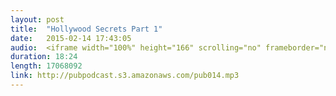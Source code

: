 ```yaml
---
layout: post
title:  "Hollywood Secrets Part 1"
date:   2015-02-14 17:43:05
audio:  <iframe width="100%" height="166" scrolling="no" frameborder="no" src="https://w.soundcloud.com/player/?url=https%3A//api.soundcloud.com/tracks/191936695&amp;color=ff5500&amp;auto_play=false&amp;hide_related=false&amp;show_comments=true&amp;show_user=true&amp;show_reposts=false"></iframe>
duration: 18:24
length: 17068092
link: http://pubpodcast.s3.amazonaws.com/pub014.mp3
---
```


